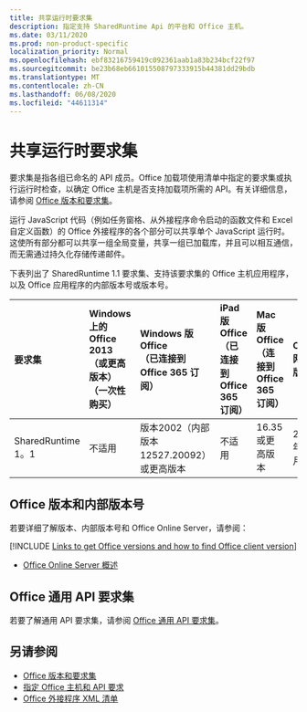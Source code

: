 ```yaml
---
title: 共享运行时要求集
description: 指定支持 SharedRuntime Api 的平台和 Office 主机。
ms.date: 03/11/2020
ms.prod: non-product-specific
localization_priority: Normal
ms.openlocfilehash: ebf83216759419c092361aab1a83b234bcf22f97
ms.sourcegitcommit: be23b68eb661015508797333915b44381dd29bdb
ms.translationtype: MT
ms.contentlocale: zh-CN
ms.lasthandoff: 06/08/2020
ms.locfileid: "44611314"
---
```

# <a name="shared-runtime-requirement-sets"></a>共享运行时要求集

要求集是指各组已命名的 API 成员。Office 加载项使用清单中指定的要求集或执行运行时检查，以确定 Office 主机是否支持加载项所需的 API。有关详细信息，请参阅 [Office 版本和要求集](../../develop/office-versions-and-requirement-sets.md)。

运行 JavaScript 代码（例如任务窗格、从外接程序命令启动的函数文件和 Excel 自定义函数）的 Office 外接程序的各个部分可以共享单个 JavaScript 运行时。 这使所有部分都可以共享一组全局变量，共享一组已加载库，并且可以相互通信，而无需通过持久化存储传递邮件。

下表列出了 SharedRuntime 1.1 要求集、支持该要求集的 Office 主机应用程序，以及 Office 应用程序的内部版本号或版本号。

|  要求集  |  Windows 上的 Office 2013 （或更高版本）<br>（一次性购买） | Windows 版 Office<br>（已连接到 Office 365 订阅）   |  iPad 版 Office<br>（已连接到 Office 365 订阅）  |  Mac 版 Office<br>（连接到 Office 365 订阅）  | Office 网页版  | Office Online Server |
|:-----|:-----|:-----|:-----|:-----|:-----|:-----|
| SharedRuntime 1。1  | 不适用 | 版本2002（内部版本12527.20092）或更高版本 | 不适用 | 16.35 或更高版本 | 2020 年 2 月 | 不适用 |

## <a name="office-versions-and-build-numbers"></a>Office 版本和内部版本号

若要详细了解版本、内部版本号和 Office Online Server，请参阅：

[!INCLUDE [Links to get Office versions and how to find Office client version](../../includes/links-get-office-versions-builds.md)]
- [Office Online Server 概述](/officeonlineserver/office-online-server-overview)

## <a name="office-common-api-requirement-sets"></a>Office 通用 API 要求集

若要了解通用 API 要求集，请参阅 [Office 通用 API 要求集](office-add-in-requirement-sets.md)。

## <a name="see-also"></a>另请参阅

- [Office 版本和要求集](../../develop/office-versions-and-requirement-sets.md)
- [指定 Office 主机和 API 要求](../../develop/specify-office-hosts-and-api-requirements.md)
- [Office 外接程序 XML 清单](../../develop/add-in-manifests.md)
